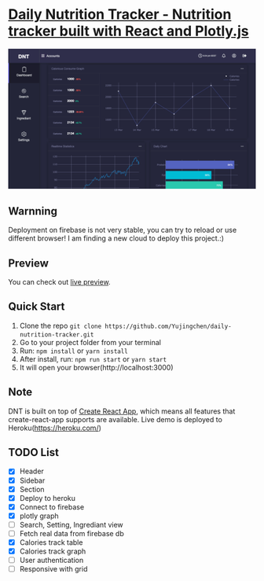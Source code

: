 # [Daily Nutrition Tracker - Nutrition tracker built with React and Plotly.js](https://caloriestracker-ab17f.firebaseapp.com/)
![Daily Nutrition Tracker](public/img/screenshots/Screenshot.png?raw=true 'Daily Nutrition Tracker')

## Warnning
Deployment on firebase is not very stable, you can try to reload or use different browser! I am finding a new cloud to deploy this project.:)

## Preview

You can check out [live preview](https://caloriestracker-ab17f.firebaseapp.com/).

## Quick Start

1.  Clone the repo `git clone https://github.com/Yujingchen/daily-nutrition-tracker.git`
2.  Go to your project folder from your terminal
3.  Run: `npm install` or `yarn install`
4.  After install, run: `npm run start` or `yarn start`
5.  It will open your browser(http://localhost:3000)

## Note

DNT is built on top of [Create React App](https://github.com/facebook/create-react-app), which means all features that create-react-app supports are available.
Live demo is deployed to Heroku(https://heroku.com/)

## TODO List

- [x] Header
- [x] Sidebar
- [x] Section
- [x] Deploy to heroku
- [x] Connect to firebase
- [x] plotly graph
- [ ] Search, Setting, Ingrediant view
- [ ] Fetch real data from firebase db
- [x] Calories track table
- [x] Calories track graph
- [ ] User authentication
- [ ] Responsive with grid
